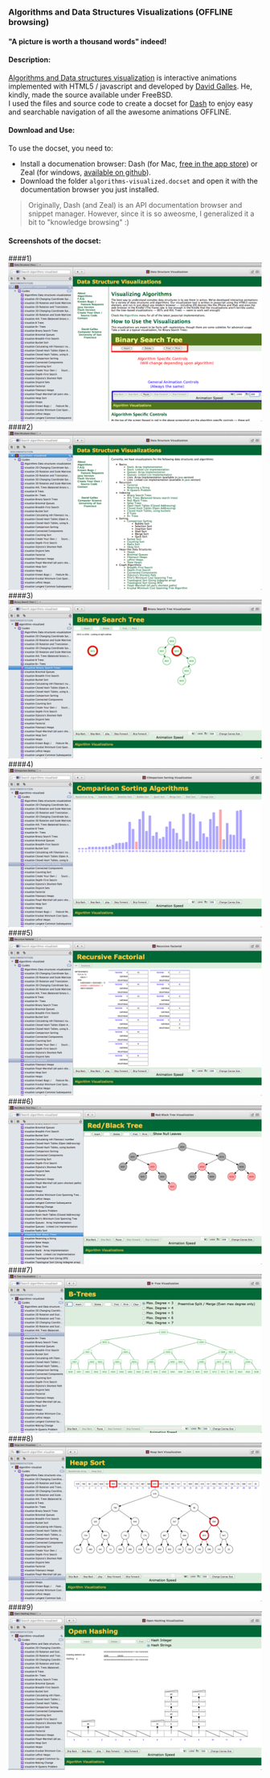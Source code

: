 ### Algorithms and Data Structures Visualizations (OFFLINE browsing)
#### "A picture is worth a thousand words" indeed!

#### Description:
[Algorithms and Data structures visualization](http://www.cs.usfca.edu/~galles/visualization/about.html) is interactive animations implemented with HTML5 / javascript and developed by [David Galles](http://www.cs.usfca.edu/~galles/visualization/contact.html).
He, kindly, made the source available under FreeBSD.<br/>
I used the files and source code to create a docset for [Dash](http://kapeli.com/dash) to enjoy easy and searchable navigation of all the awesome animations OFFLINE.

#### Download and Use:
To use the docset, you need to:
  - Install a documenation browser: Dash (for Mac, [free in the app store](https://itunes.apple.com/us/app/dash/id458034879?ls=1&mt=12)) or Zeal (for windows, [available on github](https://github.com/jkozera/zeal)).<br>
  - Download the folder `algorithms-visualized.docset` and open it with the documentation browser you just installed.


> Originally, Dash (and Zeal) is an API documentation browser and snippet manager. However, since it is so aweosme, I generalized it a bit to "knowledge browsing" :)


#### Screenshots of the docset:

####1)
![ ](/screenshots/howto.png)
####2)
![ ](/screenshots/algorithms.png)
####3)
![ ](/screenshots/binarytree.png)
####4)
![ ](/screenshots/selectionsort.png)
####5)
![ ](/screenshots/factorial.png)
####6)
![ ](/screenshots/redblack.png)
####7)
![ ](/screenshots/btrees.png)
####8)
![ ](/screenshots/heapsort.png)
####9)
![ ](/screenshots/hash.png)
